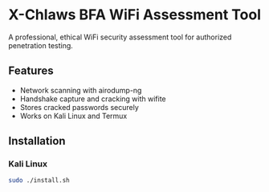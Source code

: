 # X-Chlaws BFA WiFi Assessment Tool

A professional, ethical WiFi security assessment tool for authorized penetration testing.

## Features
- Network scanning with airodump-ng
- Handshake capture and cracking with wifite
- Stores cracked passwords securely
- Works on Kali Linux and Termux

## Installation

### Kali Linux
```bash
sudo ./install.sh
